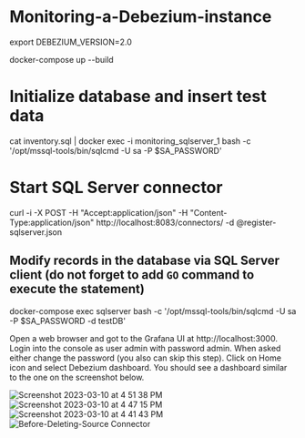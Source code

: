 # Monitoring-a-Debezium-instance

export DEBEZIUM_VERSION=2.0


docker-compose up --build

# Initialize database and insert test data
cat inventory.sql | docker exec -i monitoring_sqlserver_1 bash -c '/opt/mssql-tools/bin/sqlcmd -U sa -P $SA_PASSWORD'

# Start SQL Server connector
curl -i -X POST -H "Accept:application/json" -H  "Content-Type:application/json" http://localhost:8083/connectors/ -d @register-sqlserver.json

## Modify records in the database via SQL Server client (do not forget to add `GO` command to execute the statement)
docker-compose exec sqlserver bash -c '/opt/mssql-tools/bin/sqlcmd -U sa -P $SA_PASSWORD -d testDB'



Open a web browser and got to the Grafana UI at http://localhost:3000. Login into the console as user admin with password admin. When asked either change the password (you also can skip this step). Click on Home icon and select Debezium dashboard. You should see a dashboard similar to the one on the screenshot below.


![Screenshot 2023-03-10 at 4 51 38 PM](https://user-images.githubusercontent.com/42512407/224322168-1a8db3df-b709-4a8f-99a6-3e8e201a1ee3.jpg)
![Screenshot 2023-03-10 at 4 47 15 PM](https://user-images.githubusercontent.com/42512407/224322178-edae9dd3-e86d-4ad1-951a-bf5e76c5b81a.jpg)
![Screenshot 2023-03-10 at 4 41 43 PM](https://user-images.githubusercontent.com/42512407/224322183-b2a90b50-ce91-4bd2-b98e-4ba30b9dc7ca.jpg)
![Before-Deleting-Source Connector ](https://user-images.githubusercontent.com/42512407/224322186-bfe50ff3-8ebf-4f81-8aa2-db5d9a06e8cf.jpg)
